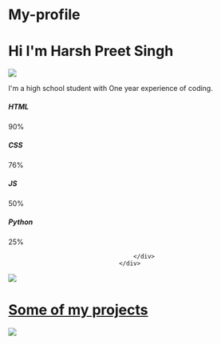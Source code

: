 # My-profile

# Hi I'm Harsh Preet Singh 

<p>
  <img src="https://img.freepik.com/free-vector/laptop-with-pr…-programming-applications-dark-neon_39422-971.jpg"  >
</p>
<p> I'm a high school student with One year experience of coding. </p>
<div class="skills padd-15">
                                       <div class="row">
                                           <div class="skill-items padd-15">
                                               <h5>HTML</h5>
                                               <div class="progress">
                                                   <div class="progress-in" style="width:90% ;"></div>
                                                   <div class="skill-percent">90%</div>
                                               </div>
                                           </div>
                                           <div class="skill-items padd-15">
                                                <h5>CSS</h5>
                                                <div class="progress">
                                                    <div class="progress-in" style="width:76% ;"></div>
                                                    <div class="skill-percent">76%</div>
                                                </div>
                                            </div>
                                           <div class="skill-items padd-15">
                                               <h5>JS</h5>
                                               <div class="progress">
                                                   <div class="progress-in" style="width:50% ;"></div>
                                                    <div class="skill-percent">50%</div>
                                                </div>
                                            </div>
                                            <div class="skill-items padd-15">
                                                <h5>Python</h5>
                                                <div class="progress">
                                                    <div class="progress-in" style="width:25% ;"></div>
                                                     <div class="skill-percent">25%</div>
                                                 </div>
                                             </div>
                                            
                                       </div>
                                   </div>
<p>
  <img src="https://c.tenor.com/GfSX-u7VGM4AAAAC/coding.gif">
</p>
<h1> <a href="https://github.com/HPScoding?tab=repositories" > Some of my projects </a> </h1>
<p>
  <img src="https://fonts.gstatic.com/s/e/notoemoji/14.0/1f60e/72.png">
  </p>
